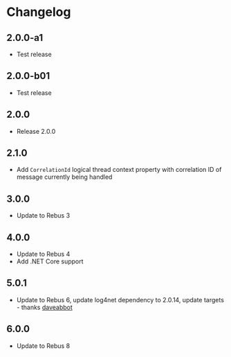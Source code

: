 # Changelog

## 2.0.0-a1
* Test release

## 2.0.0-b01
* Test release

## 2.0.0
* Release 2.0.0

## 2.1.0
* Add `CorrelationId` logical thread context property with correlation ID of message currently being handled

## 3.0.0
* Update to Rebus 3

## 4.0.0
* Update to Rebus 4
* Add .NET Core support

## 5.0.1
* Update to Rebus 6, update log4net dependency to 2.0.14, update targets - thanks [daveabbot]

## 6.0.0
* Update to Rebus 8

[daveabbot]: https://github.com/daveabbot